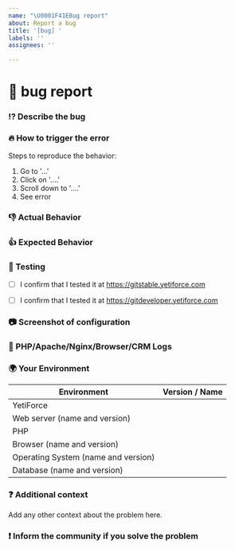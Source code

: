 ```yaml
---
name: "\U0001F41EBug report"
about: Report a bug
title: '[bug] '
labels: ''
assignees: ''

---
```


<!--🔅🔅🔅🔅🔅🔅🔅🔅🔅🔅🔅🔅🔅🔅🔅🔅🔅🔅🔅🔅🔅🔅🔅🔅🔅🔅🔅🔅🔅🔅🔅

Oh hi there! 😄

To expedite issue processing please search open and closed issues before submitting a new one.
Existing issues often contain information about workarounds, resolution, or progress updates.
 
Before you create a new issue, please check out our [manual] (https://yetiforce.com/en/knowledge-base/documentation/implementer-documentation/item/how-to-report-bugs)

🔅🔅🔅🔅🔅🔅🔅🔅🔅🔅🔅🔅🔅🔅🔅🔅🔅🔅🔅🔅🔅🔅🔅🔅🔅🔅🔅🔅🔅🔅🔅🔅🔅-->

# 🐞 bug report

### ⁉️ Describe the bug
<!-- Provide a more detailed introduction to the issue itself, and why you consider it to be a bug. -->

<!-- Descriptions can be provided in English or Polish (remember to add [PL] for Polish in the title). -->

<!-- ✍️-->

### 🔥 How to trigger the error
<!-- If possible, please make a video using [ScreenToGif] (https://screentogif.codeplex.com/) or any other program used for recording actions from your desktop. -->

Steps to reproduce the behavior:
1. Go to '...'
2. Click on '....'
3. Scroll down to '....'
4. See error

### 👎 Actual Behavior
<!-- Describe the result -->

### 👍 Expected Behavior
<!-- Describe what you would want the result to be -->

### 👷 Testing 
<!-- ✔️ Test the error and tick the following options, it is required to perform tests on current versions before reporting the error. Please include a video to confirm you performed the tests. ✔️  -->
- [ ] I confirm that I tested it at https://gitstable.yetiforce.com 
* [ ] I confirm that I tested it at https://gitdeveloper.yetiforce.com

### 📷 Screenshot of configuration
<!--  Before reporting an issue, check if your server has been properly configured.  
Please include a screenshot of your configuration. Here is an example: https://public.yetiforce.com/gallery/#15336225417147/15336225686795 -->

### 📝 PHP/Apache/Nginx/Browser/CRM Logs
<!--  Please send a part of logs that describes the circumstances when the error occurred to the following email address: github@yetiforce.com. The subject of the email MUST include your issue number.
DO NOT paste the logs in the issues, as they might contain sensitive info, such as credentials. 
The more info you provide, the quicker we will be able to solve your problem. 
Description how to enable logs can be found here: https://yetiforce.com/en/knowledge-base/documentation/developer-documentation/item/debugging 
Additionally, include a screenshot of your browser’s console (e.g. press F12 in Google Chrome).
ex. 

* cache/logs/phpError.log
* cache/logs/system.log
* cache/logs/errors.log 

-->


### 🌍  Your Environment 
<!--Describe the environment -->
<!-- ✍️-->

| Environment		|	Version / Name	|
| ----------------	|	--------------	|
| YetiForce			| 
| Web server (name and version)|		|
| PHP  |								|
| Browser (name and version)  | 		|
| Operating System (name and version)  | 		|
| Database (name and version) | 		|

### ❓ Additional context
Add any other context about the problem here.

<!-- Please check on your issue from time to time, in case we have questions or need some extra information. Issues that don't have enough info and can't be reproduced will be closed.--->

### ❗️ Inform the community if you solve the problem
<!-- If you solve the problem on your own, please inform the YetiForce community and explain what caused it and how you fixed it.--->
